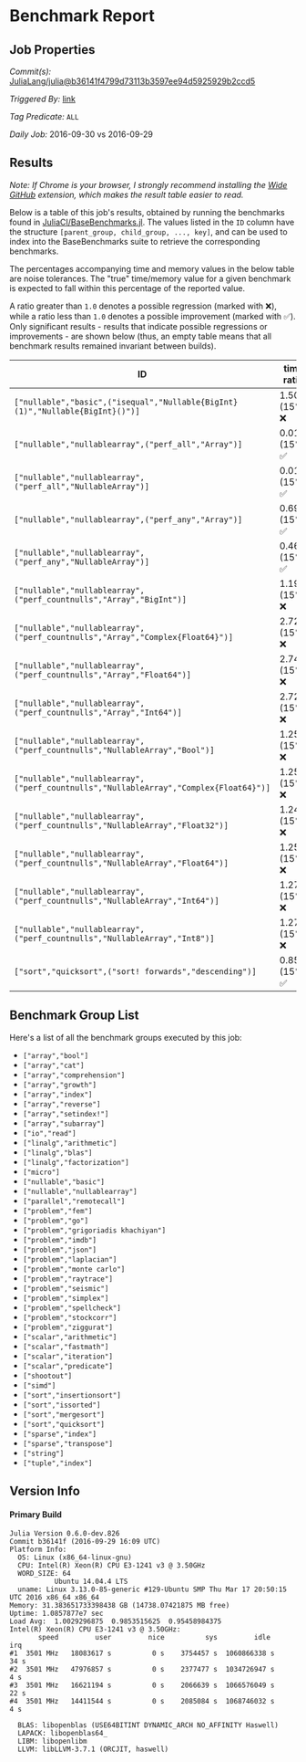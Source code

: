 # Benchmark Report

## Job Properties

*Commit(s):* [JuliaLang/julia@b36141f4799d73113b3597ee94d5925929b2ccd5](https://github.com/JuliaLang/julia/commit/b36141f4799d73113b3597ee94d5925929b2ccd5)

*Triggered By:* [link](https://github.com/JuliaLang/julia/commit/b36141f4799d73113b3597ee94d5925929b2ccd5#commitcomment-19235956)

*Tag Predicate:* `ALL`

*Daily Job:* 2016-09-30 vs 2016-09-29

## Results

*Note: If Chrome is your browser, I strongly recommend installing the [Wide GitHub](https://chrome.google.com/webstore/detail/wide-github/kaalofacklcidaampbokdplbklpeldpj?hl=en)
extension, which makes the result table easier to read.*

Below is a table of this job's results, obtained by running the benchmarks found in
[JuliaCI/BaseBenchmarks.jl](https://github.com/JuliaCI/BaseBenchmarks.jl). The values
listed in the `ID` column have the structure `[parent_group, child_group, ..., key]`,
and can be used to index into the BaseBenchmarks suite to retrieve the corresponding
benchmarks.

The percentages accompanying time and memory values in the below table are noise tolerances. The "true"
time/memory value for a given benchmark is expected to fall within this percentage of the reported value.

A ratio greater than `1.0` denotes a possible regression (marked with :x:), while a ratio less
than `1.0` denotes a possible improvement (marked with :white_check_mark:). Only significant results - results
that indicate possible regressions or improvements - are shown below (thus, an empty table means that all
benchmark results remained invariant between builds).

| ID | time ratio | memory ratio |
|----|------------|--------------|
| `["nullable","basic",("isequal","Nullable{BigInt}(1)","Nullable{BigInt}()")]` | 1.50 (15%) :x: | 1.00 (1%)  |
| `["nullable","nullablearray",("perf_all","Array")]` | 0.01 (15%) :white_check_mark: | 1.00 (1%)  |
| `["nullable","nullablearray",("perf_all","NullableArray")]` | 0.01 (15%) :white_check_mark: | 1.00 (1%)  |
| `["nullable","nullablearray",("perf_any","Array")]` | 0.69 (15%) :white_check_mark: | 1.00 (1%)  |
| `["nullable","nullablearray",("perf_any","NullableArray")]` | 0.46 (15%) :white_check_mark: | 1.00 (1%)  |
| `["nullable","nullablearray",("perf_countnulls","Array","BigInt")]` | 1.19 (15%) :x: | 1.00 (1%)  |
| `["nullable","nullablearray",("perf_countnulls","Array","Complex{Float64}")]` | 2.72 (15%) :x: | 1.00 (1%)  |
| `["nullable","nullablearray",("perf_countnulls","Array","Float64")]` | 2.74 (15%) :x: | 1.00 (1%)  |
| `["nullable","nullablearray",("perf_countnulls","Array","Int64")]` | 2.72 (15%) :x: | 1.00 (1%)  |
| `["nullable","nullablearray",("perf_countnulls","NullableArray","Bool")]` | 1.25 (15%) :x: | 1.00 (1%)  |
| `["nullable","nullablearray",("perf_countnulls","NullableArray","Complex{Float64}")]` | 1.25 (15%) :x: | 1.00 (1%)  |
| `["nullable","nullablearray",("perf_countnulls","NullableArray","Float32")]` | 1.24 (15%) :x: | 1.00 (1%)  |
| `["nullable","nullablearray",("perf_countnulls","NullableArray","Float64")]` | 1.25 (15%) :x: | 1.00 (1%)  |
| `["nullable","nullablearray",("perf_countnulls","NullableArray","Int64")]` | 1.27 (15%) :x: | 1.00 (1%)  |
| `["nullable","nullablearray",("perf_countnulls","NullableArray","Int8")]` | 1.27 (15%) :x: | 1.00 (1%)  |
| `["sort","quicksort",("sort! forwards","descending")]` | 0.85 (15%) :white_check_mark: | 1.00 (1%)  |

## Benchmark Group List

Here's a list of all the benchmark groups executed by this job:

- `["array","bool"]`
- `["array","cat"]`
- `["array","comprehension"]`
- `["array","growth"]`
- `["array","index"]`
- `["array","reverse"]`
- `["array","setindex!"]`
- `["array","subarray"]`
- `["io","read"]`
- `["linalg","arithmetic"]`
- `["linalg","blas"]`
- `["linalg","factorization"]`
- `["micro"]`
- `["nullable","basic"]`
- `["nullable","nullablearray"]`
- `["parallel","remotecall"]`
- `["problem","fem"]`
- `["problem","go"]`
- `["problem","grigoriadis khachiyan"]`
- `["problem","imdb"]`
- `["problem","json"]`
- `["problem","laplacian"]`
- `["problem","monte carlo"]`
- `["problem","raytrace"]`
- `["problem","seismic"]`
- `["problem","simplex"]`
- `["problem","spellcheck"]`
- `["problem","stockcorr"]`
- `["problem","ziggurat"]`
- `["scalar","arithmetic"]`
- `["scalar","fastmath"]`
- `["scalar","iteration"]`
- `["scalar","predicate"]`
- `["shootout"]`
- `["simd"]`
- `["sort","insertionsort"]`
- `["sort","issorted"]`
- `["sort","mergesort"]`
- `["sort","quicksort"]`
- `["sparse","index"]`
- `["sparse","transpose"]`
- `["string"]`
- `["tuple","index"]`

## Version Info

#### Primary Build

```
Julia Version 0.6.0-dev.826
Commit b36141f (2016-09-29 16:09 UTC)
Platform Info:
  OS: Linux (x86_64-linux-gnu)
  CPU: Intel(R) Xeon(R) CPU E3-1241 v3 @ 3.50GHz
  WORD_SIZE: 64
           Ubuntu 14.04.4 LTS
  uname: Linux 3.13.0-85-generic #129-Ubuntu SMP Thu Mar 17 20:50:15 UTC 2016 x86_64 x86_64
Memory: 31.383651733398438 GB (14738.07421875 MB free)
Uptime: 1.0857877e7 sec
Load Avg:  1.0029296875  0.9853515625  0.95458984375
Intel(R) Xeon(R) CPU E3-1241 v3 @ 3.50GHz: 
       speed         user         nice          sys         idle          irq
#1  3501 MHz   18083617 s          0 s    3754457 s  1060866338 s         34 s
#2  3501 MHz   47976857 s          0 s    2377477 s  1034726947 s          4 s
#3  3501 MHz   16621194 s          0 s    2066639 s  1066576049 s         22 s
#4  3501 MHz   14411544 s          0 s    2085084 s  1068746032 s          4 s

  BLAS: libopenblas (USE64BITINT DYNAMIC_ARCH NO_AFFINITY Haswell)
  LAPACK: libopenblas64_
  LIBM: libopenlibm
  LLVM: libLLVM-3.7.1 (ORCJIT, haswell)

```
